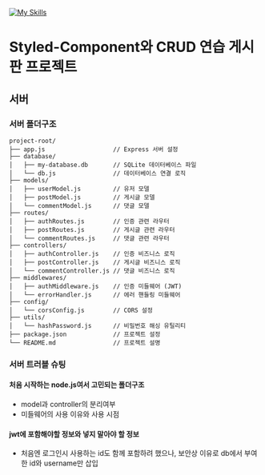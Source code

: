[![My Skills](https://skillicons.dev/icons?i=js,ts,react,styledcomponents,nodejs,express,sqlite)](https://skillicons.dev)

# Styled-Component와 CRUD 연습 게시판 프로젝트

## 서버

### 서버 폴더구조
```
project-root/
├── app.js                   // Express 서버 설정
├── database/
│   ├── my-database.db       // SQLite 데이터베이스 파일
│   └── db.js                // 데이터베이스 연결 로직
├── models/
│   ├── userModel.js         // 유저 모델
│   ├── postModel.js         // 게시글 모델
│   └── commentModel.js      // 댓글 모델
├── routes/
│   ├── authRoutes.js        // 인증 관련 라우터
│   ├── postRoutes.js        // 게시글 관련 라우터
│   └── commentRoutes.js     // 댓글 관련 라우터
├── controllers/
│   ├── authController.js    // 인증 비즈니스 로직
│   ├── postController.js    // 게시글 비즈니스 로직
│   └── commentController.js // 댓글 비즈니스 로직
├── middlewares/
│   ├── authMiddleware.js    // 인증 미들웨어 (JWT)
│   └── errorHandler.js      // 에러 핸들링 미들웨어
├── config/
│   └── corsConfig.js        // CORS 설정
├── utils/
│   └── hashPassword.js      // 비밀번호 해싱 유틸리티
├── package.json             // 프로젝트 설정
└── README.md                // 프로젝트 설명
```

### 서버 트러블 슈팅
#### 처음 시작하는 node.js여서 고민되는 폴더구조
- model과 controller의 분리여부
- 미들웨어의 사용 이유와 사용 시점

#### jwt에 포함해야할 정보와 넣지 말아야 할 정보
- 처음엔 로그인시 사용하는 id도 함께 포함하려 했으나, 보안상 이유로 db에서 부여한 id와 username만 삽입